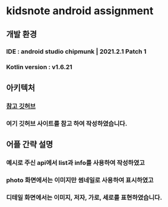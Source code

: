 # kidsnote android assignment<br/>

## 개발 환경
### IDE : android studio chipmunk | 2021.2.1 Patch 1
### Kotlin version : v1.6.21<br/>

## 아키텍처
### [참고 깃허브](https://github.com/android10/Android-CleanArchitecture-Kotlin "go link")
### 여기 깃허브 사이트를 참고 하여 작성하였습니다.<br/>

## 어플 간략 설명
### 예시로 주신 api에서 list과 info를 사용하여 작성하였고
### photo 화면에서는 이미지만 썸네일로 사용하여 표시하였고 
### 디테일 화면에서는 이미지, 저자, 가로, 세로를 표현하였습니다.
